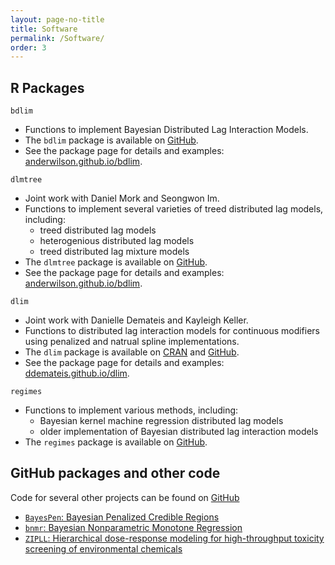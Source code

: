 ```yaml
---
layout: page-no-title
title: Software
permalink: /Software/
order: 3
---
```


## R Packages


```bdlim```
- Functions to implement Bayesian Distributed Lag Interaction Models.
- The ```bdlim``` package is available on [GitHub](https://github.com/AnderWilson/bdlim).
- See the package page for details and examples: [anderwilson.github.io/bdlim](https://anderwilson.github.io/bdlim/).


```dlmtree```
- Joint work with Daniel Mork and Seongwon Im. 
- Functions to implement several varieties of treed distributed lag models, including:
    - treed distributed lag models
    - heterogenious distributed lag models
    - treed distributed lag mixture models
- The ```dlmtree``` package is available on [GitHub](https://github.com/danielmork/dlmtree).
- See the package page for details and examples: [anderwilson.github.io/bdlim](https://anderwilson.github.io/bdlim/).

```dlim```
- Joint work with Danielle Demateis and Kayleigh Keller. 
- Functions to distributed lag interaction models for continuous modifiers using penalized and natrual spline implementations. 
- The ```dlim``` package is available on [CRAN](https://cran.r-project.org/web/packages/dlim/index.html) and [GitHub](https://github.com/ddemateis/dlim).
- See the package page for details and examples: [ddemateis.github.io/dlim](https://ddemateis.github.io/dlim/).



```regimes```
- Functions to implement various methods, including:
    - Bayesian kernel machine regression distributed lag models
    - older implementation of Bayesian distributed lag interaction models
- The ```regimes``` package is available on [GitHub](https://github.com/anderwilson/regimes).



## GitHub packages and other code

Code for several other projects can be found on [GitHub](https://github.com/AnderWilson)

- [```BayesPen```: Bayesian Penalized Credible Regions](http://anderwilson.github.io/BayesPen/)
- [```bnmr```: Bayesian Nonparametric Monotone Regression](https://github.com/AnderWilson/bnmr)
- [```ZIPLL```: Hierarchical dose-response modeling for high-throughput toxicity screening of environmental chemicals](https://github.com/AnderWilson/zipll/)


